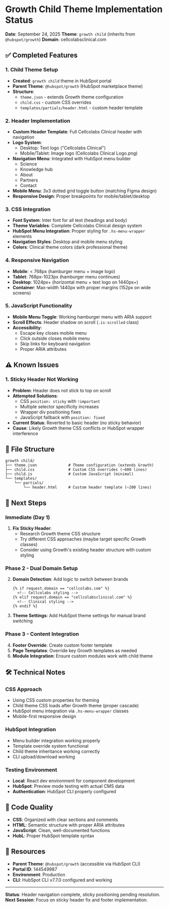 # Growth Child Theme Implementation Status

**Date**: September 24, 2025
**Theme**: `growth child` (inherits from `@hubspot/growth`)
**Domain**: cellcolabsclinical.com

## ✅ Completed Features

### 1. Child Theme Setup
- **Created**: `growth child` theme in HubSpot portal
- **Parent Theme**: `@hubspot/growth` (HubSpot marketplace theme)
- **Structure**:
  - `theme.json` - extends Growth theme configuration
  - `child.css` - custom CSS overrides
  - `templates/partials/header.html` - custom header template

### 2. Header Implementation
- **Custom Header Template**: Full Cellcolabs Clinical header with navigation
- **Logo System**:
  - Desktop: Text logo ("Cellcolabs Clinical")
  - Mobile/Tablet: Image logo (Cellcolabs Clinical Logo.png)
- **Navigation Menu**: Integrated with HubSpot menu builder
  - Science
  - Knowledge hub
  - About
  - Partners
  - Contact
- **Mobile Menu**: 3x3 dotted grid toggle button (matching Figma design)
- **Responsive Design**: Proper breakpoints for mobile/tablet/desktop

### 3. CSS Integration
- **Font System**: Inter font for all text (headings and body)
- **Theme Variables**: Complete Cellcolabs Clinical design system
- **HubSpot Menu Integration**: Proper styling for `.hs-menu-wrapper` elements
- **Navigation Styles**: Desktop and mobile menu styling
- **Colors**: Clinical theme colors (dark professional theme)

### 4. Responsive Navigation
- **Mobile**: < 768px (hamburger menu + image logo)
- **Tablet**: 768px-1023px (hamburger menu continues)
- **Desktop**: 1024px+ (horizontal menu + text logo on 1440px+)
- **Container**: Max-width 1440px with proper margins (152px on wide screens)

### 5. JavaScript Functionality
- **Mobile Menu Toggle**: Working hamburger menu with ARIA support
- **Scroll Effects**: Header shadow on scroll (`.is-scrolled` class)
- **Accessibility**:
  - Escape key closes mobile menu
  - Click outside closes mobile menu
  - Skip links for keyboard navigation
  - Proper ARIA attributes

## ⚠️ Known Issues

### 1. Sticky Header Not Working
- **Problem**: Header does not stick to top on scroll
- **Attempted Solutions**:
  - CSS `position: sticky` with `!important`
  - Multiple selector specificity increases
  - Wrapper div positioning fixes
  - JavaScript fallback with `position: fixed`
- **Current Status**: Reverted to basic header (no sticky behavior)
- **Cause**: Likely Growth theme CSS conflicts or HubSpot wrapper interference

## 📁 File Structure

```
growth child/
├── theme.json              # Theme configuration (extends Growth)
├── child.css               # Custom CSS overrides (~600 lines)
├── child.js                # Custom JavaScript (minimal)
└── templates/
    └── partials/
        └── header.html     # Custom header template (~200 lines)
```

## 🔄 Next Steps

### Immediate (Day 1)
1. **Fix Sticky Header**:
   - Research Growth theme CSS structure
   - Try different CSS approaches (maybe target specific Growth classes)
   - Consider using Growth's existing header structure with custom styling

### Phase 2 - Dual Domain Setup
2. **Domain Detection**: Add logic to switch between brands
   ```hubl
   {% if request.domain == "cellcolabs.com" %}
     <!-- Cellcolabs styling -->
   {% elif request.domain == "cellcolabsclinical.com" %}
     <!-- Clinical styling -->
   {% endif %}
   ```

3. **Theme Settings**: Add HubSpot theme settings for manual brand switching

### Phase 3 - Content Integration
4. **Footer Override**: Create custom footer template
5. **Page Templates**: Override key Growth templates as needed
6. **Module Integration**: Ensure custom modules work with child theme

## 🛠️ Technical Notes

### CSS Approach
- Using CSS custom properties for theming
- Child theme CSS loads after Growth theme (proper cascade)
- HubSpot menu integration via `.hs-menu-wrapper` classes
- Mobile-first responsive design

### HubSpot Integration
- Menu builder integration working properly
- Template override system functional
- Child theme inheritance working correctly
- CLI upload/download working

### Testing Environment
- **Local**: React dev environment for component development
- **HubSpot**: Preview mode testing with actual CMS data
- **Authentication**: HubSpot CLI properly configured

## 📝 Code Quality
- **CSS**: Organized with clear sections and comments
- **HTML**: Semantic structure with proper ARIA attributes
- **JavaScript**: Clean, well-documented functions
- **HubL**: Proper HubSpot template syntax

## 🔗 Resources
- **Parent Theme**: `@hubspot/growth` (accessible via HubSpot CLI)
- **Portal ID**: 144549987
- **Environment**: Production
- **CLI**: HubSpot CLI v7.7.0 configured and working

---

**Status**: Header navigation complete, sticky positioning pending resolution.
**Next Session**: Focus on sticky header fix and footer implementation.